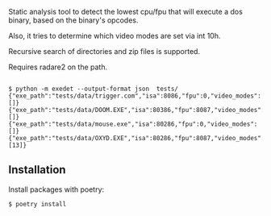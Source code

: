 Static analysis tool to detect the lowest cpu/fpu that will execute a dos binary, based on the binary's opcodes.

Also, it tries to determine which video modes are set via int 10h. 

Recursive search of directories and zip files is supported.

Requires radare2 on the path.


```shell

$ python -m exedet --output-format json  tests/
{"exe_path":"tests/data/trigger.com","isa":8086,"fpu":0,"video_modes":[]}
{"exe_path":"tests/data/DOOM.EXE","isa":80386,"fpu":8087,"video_modes":[]}
{"exe_path":"tests/data/mouse.exe","isa":80286,"fpu":0,"video_modes":[]}
{"exe_path":"tests/data/OXYD.EXE","isa":80286,"fpu":8087,"video_modes":[13]}
```

## Installation

Install packages with poetry:
```shell
$ poetry install
```